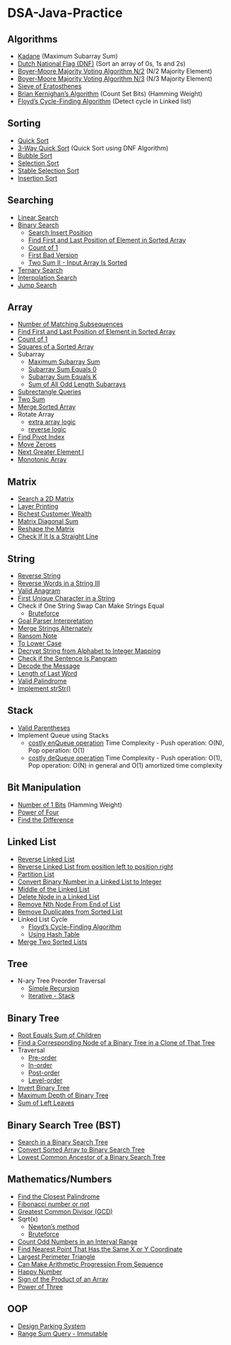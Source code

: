 # DSA-Java-Practice


## Algorithms
* [Kadane](https://github.com/avinash3699/DSA-Java-Practice/blob/main/Day%2001-09/Day%2001%20-%20Maximum%20Subarray%20Sum%20-%20Kadane's%20Algorithm.java) (Maximum Subarray Sum)
* [Dutch National Flag (DNF)](https://github.com/avinash3699/DSA-Java-Practice/blob/main/Day%2001-09/Day%2002%20-%20Dutch%20National%20Flag%20Algorithm.java) (Sort an array of 0s, 1s and 2s)
* [Boyer-Moore Majority Voting Algorithm N/2](https://github.com/avinash3699/DSA-Java-Practice/blob/main/Day%2001-09/Day%2008%20-%20Majority%20Element%20(Boyer-Moore%20Majority%20Voting%20Algorithm).java) (N/2 Majority Element)
* [Boyer-Moore Majority Voting Algorithm N/3](https://github.com/avinash3699/DSA-Java-Practice/blob/main/Day%2001-09/Day%2008%20-%20Majority%20Element%20II%20(Boyer-Moore%20Majority%20Voting%20Algorithm).java) (N/3 Majority Element) 
* [Sieve of Eratosthenes](https://github.com/avinash3699/DSA-Java-Practice/blob/main/Day%2010-18/Day%2011%20-%20Sieve%20of%20Eratosthenes%20-%20Count%20Primes.java)
* [Brian Kernighan’s Algorithm](https://github.com/avinash3699/DSA-Java-Practice/blob/main/Day%2010-18/Day%2014%20-%20Number%20of%201%20Bits%20-%20%20Brian%20Kernighan%E2%80%99s%20Algorithm.java) (Count Set Bits) (Hamming Weight)
* [Floyd’s Cycle-Finding Algorithm](https://github.com/avinash3699/DSA-Java-Practice/blob/main/Day%2010-18/Day%2016%20-%20Linked%20List%20Cycle%20-%20Floyd%E2%80%99s%20Cycle-Finding%20Algorithm.java) (Detect cycle in Linked list)

## Sorting
* [Quick Sort](https://github.com/avinash3699/DSA-Java-Practice/blob/main/Day%2001-09/Day%2003%20-%20Quick%20Sort.java)
* [3-Way Quick Sort](https://github.com/avinash3699/DSA-Java-Practice/blob/main/Day%2001-09/Day%2003%20-%20QuickSort%20using%20the%20Dutch%20National%20Flag%20algorithm%20(3-Way%20Quicksort).java) (Quick Sort using DNF Algorithm)
* [Bubble Sort](https://github.com/avinash3699/DSA-Java-Practice/blob/main/Day%2001-09/Day%2006%20-%20Bubble%20Sort.java)
* [Selection Sort](https://github.com/avinash3699/DSA-Java-Practice/blob/main/Day%2001-09/Day%2006%20-%20Selection%20Sort.java)
* [Stable Selection Sort](https://github.com/avinash3699/DSA-Java-Practice/blob/main/Day%2019-27/Day%2026%20-%20Stable%20Selection%20Sort.java)
* [Insertion Sort](https://github.com/avinash3699/DSA-Java-Practice/blob/main/Day%2019-27/Day%2026%20-%20Insertion%20Sort.java)

## Searching
* [Linear Search](https://github.com/avinash3699/DSA-Java-Practice/blob/main/Day%2001-09/Day%2004%20-%20Linear%20Search.java)
* [Binary Search](https://github.com/avinash3699/DSA-Java-Practice/blob/main/Day%2001-09/Day%2004%20-%20Binary%20Search.java)
  * [Search Insert Position](https://github.com/avinash3699/DSA-Java-Practice/blob/main/Day%2001-09/Day%2004%20-%20Search%20Insert%20Position.java)
  * [Find First and Last Position of Element in Sorted Array](https://github.com/avinash3699/DSA-Java-Practice/blob/main/Day%2010-18/Day%2011%20-%20Find%20First%20and%20Last%20Position%20of%20Element%20in%20Sorted%20Array.java)
  * [Count of 1](https://github.com/avinash3699/DSA-Java-Practice/blob/main/Day%2010-18/Day%2011%20-%20Count%20of%201.java)
  * [First Bad Version](https://github.com/avinash3699/DSA-Java-Practice/blob/main/Day%2010-18/Day%2015%20-%20First%20Bad%20Version.java)
  * [Two Sum II - Input Array Is Sorted](https://github.com/avinash3699/DSA-Java-Practice/blob/main/Day%2028-36/Day%2033%20-%20Two%20Sum%20II%20-%20Input%20Array%20Is%20Sorted.java)
* [Ternary Search](https://github.com/avinash3699/DSA-Java-Practice/blob/main/Day%2001-09/Day%2004%20-%20Ternary%20Search.java)
* [Interpolation Search](https://github.com/avinash3699/DSA-Java-Practice/blob/main/Day%2001-09/Day%2005%20-%20Interpolation%20Search.java)
* [Jump Search](https://github.com/avinash3699/DSA-Java-Practice/blob/main/Day%2001-09/Day%2005%20-%20Jump%20Search.java)

## Array
* [Number of Matching Subsequences](https://github.com/avinash3699/DSA-Java-Practice/blob/main/Day%2001-09/Day%2006%20-%20Number%20of%20Matching%20Subsequences.java)
* [Find First and Last Position of Element in Sorted Array](https://github.com/avinash3699/DSA-Java-Practice/blob/main/Day%2010-18/Day%2011%20-%20Find%20First%20and%20Last%20Position%20of%20Element%20in%20Sorted%20Array.java)
* [Count of 1](https://github.com/avinash3699/DSA-Java-Practice/blob/main/Day%2010-18/Day%2011%20-%20Count%20of%201.java)
* [Squares of a Sorted Array](https://github.com/avinash3699/DSA-Java-Practice/blob/main/Day%2010-18/Day%2014%20-%20Squares%20of%20a%20Sorted%20Array.java)
* Subarray
  * [Maximum Subarray Sum](https://github.com/avinash3699/DSA-Java-Practice/blob/main/Day%2001-09/Day%2001%20-%20Maximum%20Subarray%20Sum%20-%20Kadane's%20Algorithm.java)
  * [Subarray Sum Equals 0](https://github.com/avinash3699/DSA-Java-Practice/blob/main/Day%2010-18/Day%2010%20-%20Subarray%20Sum%20Equals%200.java)
  * [Subarray Sum Equals K](https://github.com/avinash3699/DSA-Java-Practice/blob/main/Day%2010-18/Day%2010%20-%20Subarray%20Sum%20Equals%20K.java)
  * [Sum of All Odd Length Subarrays](https://github.com/avinash3699/DSA-Java-Practice/blob/main/Day%2028-36/Day%2036%20-%20Sum%20of%20All%20Odd%20Length%20Subarrays.java)
* [Subrectangle Queries](https://github.com/avinash3699/DSA-Java-Practice/blob/main/Day%2010-18/Day%2014%20-%20Subrectangle%20Queries.java)
* [Two Sum](https://github.com/avinash3699/DSA-Java-Practice/blob/main/Day%2010-18/Day%2015%20-%20Two%20Sum.java)
* [Merge Sorted Array](https://github.com/avinash3699/DSA-Java-Practice/blob/main/Day%2010-18/Day%2017%20-%20Merge%20Sorted%20Array.java)
* Rotate Array
  * [extra array logic](https://github.com/avinash3699/DSA-Java-Practice/blob/main/Day%2019-27/Day%2021%20-%20Rotate%20Array%20(extra%20array%20logic).java)
  * [reverse logic](https://github.com/avinash3699/DSA-Java-Practice/blob/main/Day%2019-27/Day%2021%20-%20Rotate%20Array%20(reverse%20logic).java)
* [Find Pivot Index](https://github.com/avinash3699/DSA-Java-Practice/blob/main/Day%2019-27/Day%2026%20-%20Find%20Pivot%20Index.java)
* [Move Zeroes](https://github.com/avinash3699/DSA-Java-Practice/blob/main/Day%2028-36/Day%2033%20-%20Move%20Zeroes.java)
* [Next Greater Element I](https://github.com/avinash3699/DSA-Java-Practice/blob/main/Day%2028-36/Day%2035%20-%20Next%20Greater%20Element%20I.java)
* [Monotonic Array](https://github.com/avinash3699/DSA-Java-Practice/blob/main/Day%2037-45/Day%2044%20-%20Monotonic%20Array.java)

## Matrix
* [Search a 2D Matrix](https://github.com/avinash3699/DSA-Java-Practice/blob/main/Day%2010-18/Day%2010%20-%20Search%20a%202D%20Matrix%20II.java)
* [Layer Printing](https://github.com/avinash3699/DSA-Java-Practice/blob/main/Day%2019-27/Day%2026%20-%20Matrix%20Layer%20Printing.java)
* [Richest Customer Wealth](https://github.com/avinash3699/DSA-Java-Practice/blob/main/Day%2028-36/Day%2036%20-%20Richest%20Customer%20Wealth.java)
* [Matrix Diagonal Sum](https://github.com/avinash3699/DSA-Java-Practice/blob/main/Day%2037-45/Day%2037%20-%20Matrix%20Diagonal%20Sum.java)
* [Reshape the Matrix](https://github.com/avinash3699/DSA-Java-Practice/blob/main/Day%2037-45/Day%2037%20-%20Reshape%20the%20Matrix.java)
* [Check If It Is a Straight Line](https://github.com/avinash3699/DSA-Java-Practice/blob/main/Day%2037-45/Day%2040%20-%20Check%20If%20It%20Is%20a%20Straight%20Line.java)
  
## String
* [Reverse String](https://github.com/avinash3699/DSA-Java-Practice/blob/main/Day%2010-18/Day%2014%20-%20Reverse%20String.java)
* [Reverse Words in a String III](https://github.com/avinash3699/DSA-Java-Practice/blob/main/Day%2028-36/Day%2034%20-%20Reverse%20Words%20in%20a%20String%20III.java)
* [Valid Anagram](https://github.com/avinash3699/DSA-Java-Practice/blob/main/Day%2010-18/Day%2014%20-%20Valid%20Anagram.java)
* [First Unique Character in a String](https://github.com/avinash3699/DSA-Java-Practice/blob/main/Day%2028-36/Day%2031%20-%20First%20Unique%20Character%20in%20a%20String.java)
* Check if One String Swap Can Make Strings Equal
  * [Bruteforce](https://github.com/avinash3699/DSA-Java-Practice/blob/main/Day%2028-36/Day%2034%20-%20Check%20if%20One%20String%20Swap%20Can%20Make%20Strings%20Equal.java)
* [Goal Parser Interpretation](https://github.com/avinash3699/DSA-Java-Practice/blob/main/Day%2037-45/Day%2038%20-%20Goal%20Parser%20Interpretation.java)
* [Merge Strings Alternately](https://github.com/avinash3699/DSA-Java-Practice/blob/main/Day%2037-45/Day%2038%20-%20Merge%20Strings%20Alternately.java)
* [Ransom Note](https://github.com/avinash3699/DSA-Java-Practice/blob/main/Day%2037-45/Day%2040%20-%20Ransom%20Note.java)
* [To Lower Case](https://github.com/avinash3699/DSA-Java-Practice/blob/main/Day%2037-45/Day%2039%20-%20To%20Lower%20Case.java)
* [Decrypt String from Alphabet to Integer Mapping](https://github.com/avinash3699/DSA-Java-Practice/blob/main/Day%2037-45/Day%2039%20-%20Decrypt%20String%20from%20Alphabet%20to%20Integer%20Mapping.java)
* [Check if the Sentence Is Pangram](https://github.com/avinash3699/DSA-Java-Practice/blob/main/Day%2037-45/Day%2043%20-%20Check%20if%20the%20Sentence%20Is%20Pangram.java)
* [Decode the Message](https://github.com/avinash3699/DSA-Java-Practice/blob/main/Day%2037-45/Day%2043%20-%20Decode%20the%20Message.java)
* [Length of Last Word](https://github.com/avinash3699/DSA-Java-Practice/blob/main/Day%2037-45/Day%2042%20-%20Length%20of%20Last%20Word.java)
* [Valid Palindrome](https://github.com/avinash3699/DSA-Java-Practice/blob/main/Day%2037-45/Day%2042%20-%20Valid%20Palindrome.java)
* [Implement strStr()](https://github.com/avinash3699/DSA-Java-Practice/blob/main/Day%2037-45/Day%2044%20-%20Implement%20strStr().java)

## Stack
* [Valid Parentheses](https://github.com/avinash3699/DSA-Java-Practice/blob/main/Day%2010-18/Day%2016%20-%20Valid%20Parentheses.java)
* Implement Queue using Stacks
  * [costly enQueue operation](https://github.com/avinash3699/DSA-Java-Practice/blob/main/Day%2010-18/Day%2016%20-%20Implement%20Queue%20using%20Stacks.java) Time Complexity - Push operation: O(N), Pop operation: O(1)
  * [costly deQueue operation](https://github.com/avinash3699/DSA-Java-Practice/blob/main/Day%2010-18/Day%2016%20-%20Implement%20Queue%20using%20Stacks%20-%20II.java) Time Complexity - Push operation: O(1), Pop operation: O(N) in general and O(1) amortized time complexity

## Bit Manipulation
* [Number of 1 Bits](https://github.com/avinash3699/DSA-Java-Practice/blob/main/Day%2010-18/Day%2014%20-%20Number%20of%201%20Bits.java) (Hamming Weight)
* [Power of Four](https://github.com/avinash3699/DSA-Java-Practice/blob/main/Day%2037-45/Day%2037%20-%20Power%20of%20Four%20-%20Bit%20Manipulation.java)
* [Find the Difference](https://github.com/avinash3699/DSA-Java-Practice/blob/main/Day%2037-45/Day%2038%20-%20Find%20the%20Difference.java)

## Linked List
* [Reverse Linked List](https://github.com/avinash3699/DSA-Java-Practice/blob/main/Day%2001-09/Day%2007%20-%20Reverse%20Linked%20List.java)
* [Reverse Linked List from position left to position right](https://github.com/avinash3699/DSA-Java-Practice/blob/main/Day%2001-09/Day%2007%20-%20Reverse%20Linked%20List%20II.java)
* [Partition List](https://github.com/avinash3699/DSA-Java-Practice/blob/main/Day%2001-09/Day%2008%20-%20Partition%20List.java)
* [Convert Binary Number in a Linked List to Integer](https://github.com/avinash3699/DSA-Java-Practice/blob/main/Day%2001-09/Day%2009%20-%20Convert%20Binary%20Number%20in%20a%20Linked%20List%20to%20Integer.java)
* [Middle of the Linked List](https://github.com/avinash3699/DSA-Java-Practice/blob/main/Day%2010-18/Day%2012%20-%20Middle%20of%20the%20Linked%20List%20(Slow%20and%20Fast%20Pointer%20approach).java)
* [Delete Node in a Linked List](https://github.com/avinash3699/DSA-Java-Practice/blob/main/Day%2010-18/Day%2012%20-%20Delete%20Node%20in%20a%20Linked%20List.java)
* [Remove Nth Node From End of List](https://github.com/avinash3699/DSA-Java-Practice/blob/main/Day%2010-18/Day%2014%20-%20Remove%20Nth%20Node%20From%20End%20of%20List.java)
* [Remove Duplicates from Sorted List](https://github.com/avinash3699/DSA-Java-Practice/blob/main/Day%2010-18/Day%2015%20-%20Remove%20Duplicates%20from%20Sorted%20List.java)
* Linked List Cycle
  * [Floyd’s Cycle-Finding Algorithm](https://github.com/avinash3699/DSA-Java-Practice/blob/main/Day%2010-18/Day%2016%20-%20Linked%20List%20Cycle%20-%20Floyd%E2%80%99s%20Cycle-Finding%20Algorithm.java)
  * [Using Hash Table](https://github.com/avinash3699/DSA-Java-Practice/blob/main/Day%2010-18/Day%2016%20-%20Linked%20List%20Cycle.java)
* [Merge Two Sorted Lists](https://github.com/avinash3699/DSA-Java-Practice/blob/main/Day%2010-18/Day%2017%20-%20Merge%20Two%20Sorted%20Lists.java)

## Tree
* N-ary Tree Preorder Traversal
  * [Simple Recursion](https://github.com/avinash3699/DSA-Java-Practice/blob/main/Day%2028-36/Day%2036%20-%20N-ary%20Tree%20Preorder%20Traversal.java)
  * [Iterative - Stack](https://github.com/avinash3699/DSA-Java-Practice/blob/main/Day%2028-36/Day%2036%20-%20N-ary%20Tree%20Preorder%20Traversal%20-%20Stack.java)

## Binary Tree
* [Root Equals Sum of Children](https://github.com/avinash3699/DSA-Java-Practice/blob/main/Day%2001-09/Day%2009%20-%20Root%20Equals%20Sum%20of%20Children.java)
* [Find a Corresponding Node of a Binary Tree in a Clone of That Tree](https://github.com/avinash3699/DSA-Java-Practice/blob/main/Day%2001-09/Day%2009%20-%20Find%20a%20Corresponding%20Node%20of%20a%20Binary%20Tree%20in%20a%20Clone%20of%20That%20Tree.java)
* Traversal
  * [Pre-order](https://github.com/avinash3699/DSA-Java-Practice/blob/main/Day%2010-18/Day%2013%20-%20Binary%20Tree%20Preorder%20Traversal.java)
  * [In-order](https://github.com/avinash3699/DSA-Java-Practice/blob/main/Day%2010-18/Day%2013%20-%20Binary%20Tree%20Inorder%20Traversal.java)
  * [Post-order](https://github.com/avinash3699/DSA-Java-Practice/blob/main/Day%2010-18/Day%2013%20-%20Binary%20Tree%20Postorder%20Traversal.java)
  * [Level-order](https://github.com/avinash3699/DSA-Java-Practice/blob/main/Day%2019-27/Day%2021%20-%20Binary%20Tree%20Level%20Order%20Traversal.java)
* [Invert Binary Tree](https://github.com/avinash3699/DSA-Java-Practice/blob/main/Day%2019-27/Day%2025%20-%20Invert%20Binary%20Tree.java)
* [Maximum Depth of Binary Tree](https://github.com/avinash3699/DSA-Java-Practice/blob/main/Day%2019-27/Day%2025%20-%20Maximum%20Depth%20of%20Binary%20Tree.java)
* [Sum of Left Leaves](https://github.com/avinash3699/DSA-Java-Practice/blob/main/Day%2037-45/Day%2040%20-%20Sum%20of%20Left%20Leaves.java)

## Binary Search Tree (BST)
* [Search in a Binary Search Tree](https://github.com/avinash3699/DSA-Java-Practice/blob/main/Day%2001-09/Day%2009%20-%20Search%20in%20a%20Binary%20Search%20Tree.java)
* [Convert Sorted Array to Binary Search Tree](https://github.com/avinash3699/DSA-Java-Practice/blob/main/Day%2019-27/Day%2027%20-%20Convert%20Sorted%20Array%20to%20Binary%20Search%20Tree.java)
* [Lowest Common Ancestor of a Binary Search Tree](https://github.com/avinash3699/DSA-Java-Practice/blob/main/Day%2028-36/Day%2029%20-%20Lowest%20Common%20Ancestor%20of%20a%20Binary%20Search%20Tree.java)

## Mathematics/Numbers
* [Find the Closest Palindrome](https://github.com/avinash3699/DSA-Java-Practice/blob/main/Day%2019-27/Day%2023%20-%20Find%20the%20Closest%20Palindrome.java)
* [Fibonacci number or not](https://github.com/avinash3699/DSA-Java-Practice/blob/main/Day%2019-27/Day%2023%20-%20Fibonacci%20number%20or%20not.java)
* [Greatest Common Divisor (GCD)](https://github.com/avinash3699/DSA-Java-Practice/blob/main/Day%2019-27/Day%2023%20-%20GCD.java)
* Sqrt(x)
  * [Newton’s method](https://github.com/avinash3699/DSA-Java-Practice/blob/main/Day%2028-36/Day%2029%20-%20Sqrt(x)%20Newton%E2%80%99s%20method.java)
  * [Bruteforce](https://github.com/avinash3699/DSA-Java-Practice/blob/main/Day%2028-36/Day%2029%20-%20Sqrt(x).java)
* [Count Odd Numbers in an Interval Range](https://github.com/avinash3699/DSA-Java-Practice/blob/main/Day%2028-36/Day%2031%20-%20Count%20Odd%20Numbers%20in%20an%20Interval%20Range.java)
* [Find Nearest Point That Has the Same X or Y Coordinate](https://github.com/avinash3699/DSA-Java-Practice/blob/main/Day%2028-36/Day%2033%20-%20Find%20Nearest%20Point%20That%20Has%20the%20Same%20X%20or%20Y%20Coordinate.java)
* [Largest Perimeter Triangle](https://github.com/avinash3699/DSA-Java-Practice/blob/main/Day%2028-36/Day%2033%20-%20Largest%20Perimeter%20Triangle.java)
* [Can Make Arithmetic Progression From Sequence](https://github.com/avinash3699/DSA-Java-Practice/blob/main/Day%2028-36/Day%2034%20-%20Can%20Make%20Arithmetic%20Progression%20From%20Sequence.java)
* [Happy Number](https://github.com/avinash3699/DSA-Java-Practice/blob/main/Day%2028-36/Day%2034%20-%20Happy%20Number.java)
* [Sign of the Product of an Array](https://github.com/avinash3699/DSA-Java-Practice/blob/main/Day%2028-36/Day%2034%20-%20Sign%20of%20the%20Product%20of%20an%20Array.java)
* [Power of Three](https://github.com/avinash3699/DSA-Java-Practice/blob/main/Day%2037-45/Day%2039%20-%20Power%20of%20Three.java)

## OOP
* [Design Parking System](https://github.com/avinash3699/DSA-Java-Practice/blob/main/Day%2037-45/Day%2041%20-%20Design%20Parking%20System.java)
* [Range Sum Query - Immutable](https://github.com/avinash3699/DSA-Java-Practice/blob/main/Day%2037-45/Day%2041%20-%20Range%20Sum%20Query%20-%20Immutable.java)
